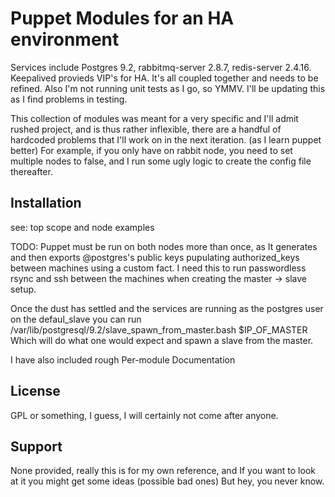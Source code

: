 Puppet Modules for an HA environment 
====================================
Services include Postgres 9.2, rabbitmq-server 2.8.7, redis-server 2.4.16. Keepalived provieds VIP's for HA. It's all coupled together and needs to be refined. Also I'm not running unit tests as I go, so YMMV. I'll be updating this as I find problems in testing. 

This collection of modules was meant for a very specific and I'll admit rushed project, and is thus rather inflexible, there are a handful of hardcoded problems that I'll work on in the next iteration. (as I learn puppet better)
For example, if you only have on rabbit node, you need to set multiple nodes to false, and I run some ugly logic to create the config file thereafter. 

Installation
------------
see: top scope and node examples

TODO: Puppet must be run on both nodes more than once, as It generates and then exports @postgres's public keys pupulating authorized_keys between machines using a custom fact. I need this to run passwordless rsync and ssh between the machines when creating the master -> slave setup.

Once the dust has settled and the services are running as the postgres user on the defaul_slave you can run /var/lib/postgresql/9.2/slave_spawn_from_master.bash $IP_OF_MASTER Which will do what one would expect and spawn a slave from the master. 

I have also included rough Per-module Documentation

License
------
GPL or something, I guess, I will certainly not come after anyone.

Support
-------
None provided, really this is for my own reference, and If you want to look at it you might get some ideas (possible bad ones) But hey, you never know. 
